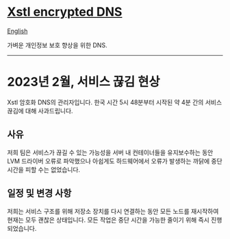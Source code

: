 # [Xstl encrypted DNS](/)

[English](/202302-outage.md)

가벼운 개인정보 보호 향상을 위한 DNS.

---

# 2023년 2월, 서비스 끊김 현상

Xstl 암호화 DNS의 관리자입니다.
한국 시간 5시 48분부터 시작된 약 4분 간의 서비스 끊김에 대해 사과드립니다.

## 사유

저희 팀은 서비스가 끊길 수 있는 가능성을 서버 내 컨테이너들을 유지보수하는 동안 LVM 드라이버 오류로 파악했으나 아쉽게도 하드웨어에서 오류가 발생하는 까닭에 중단 시간을 피할 수는 없었습니다.

## 일정 및 변경 사항

저희는 서비스 구조를 위해 저장소 장치를 다시 연결하는 동안 모든 노드를 재시작하여 현재는 모두 괜찮은 상태입니다.
모든 작업은 중단 시간을 가능한 줄이기 위해 즉시 진행되었습니다.
